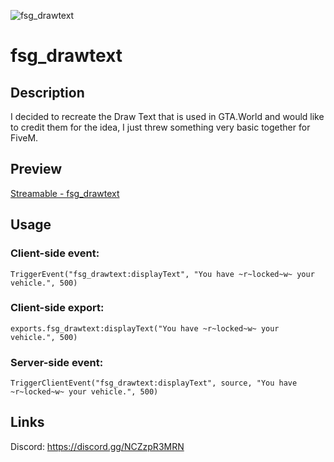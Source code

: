 ![fsg_drawtext](https://github.com/user-attachments/assets/7005c01a-7770-4ad1-ac93-75e0e7e921b0)
# fsg_drawtext

## Description
I decided to recreate the Draw Text that is used in GTA.World and would like to credit them for the idea, I just threw something very basic together for FiveM.

## Preview
[Streamable - fsg_drawtext](https://streamable.com/utked0)

## Usage
### Client-side event:
```
TriggerEvent("fsg_drawtext:displayText", "You have ~r~locked~w~ your vehicle.", 500)
```

### Client-side export:
```
exports.fsg_drawtext:displayText("You have ~r~locked~w~ your vehicle.", 500)
```

### Server-side event:
```
TriggerClientEvent("fsg_drawtext:displayText", source, "You have ~r~locked~w~ your vehicle.", 500)
```

## Links
Discord: https://discord.gg/NCZzpR3MRN
